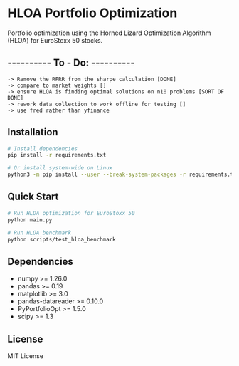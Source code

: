 # HLOA Portfolio Optimization

Portfolio optimization using the Horned Lizard Optimization Algorithm (HLOA) for EuroStoxx 50 stocks.



## ---------- To - Do: ----------
```
-> Remove the RFRR from the sharpe calculation [DONE]
-> compare to market weights []
-> ensure HLOA is finding optimal solutions on n10 problems [SORT OF DONE]
-> rework data collection to work offline for testing []
-> use fred rather than yfinance

```


## Installation

```bash
# Install dependencies
pip install -r requirements.txt

# Or install system-wide on Linux
python3 -m pip install --user --break-system-packages -r requirements.txt
```

## Quick Start

```bash
# Run HLOA optimization for EuroStoxx 50
python main.py

# Run HLOA benchmark
python scripts/test_hloa_benchmark
```


## Dependencies

- numpy >= 1.26.0
- pandas >= 0.19
- matplotlib >= 3.0
- pandas-datareader >= 0.10.0
- PyPortfolioOpt >= 1.5.0
- scipy >= 1.3

## License

MIT License


